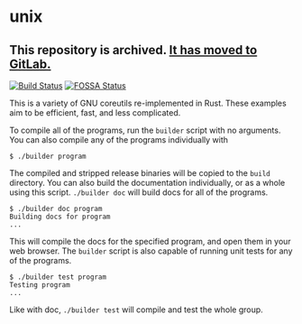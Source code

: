 # unix

## This repository is archived. [It has moved to GitLab.](https://gitlab.com/tbcargo/unix)

[![Build Status](https://travis-ci.org/Babkock/unix.svg?branch=master)](https://travis-ci.org/Babkock/unix) [![FOSSA Status](https://app.fossa.io/api/projects/git%2Bgithub.com%2FBabkock%2Funix.svg?type=shield)](https://app.fossa.io/projects/git%2Bgithub.com%2FBabkock%2Funix?ref=badge_shield)

This is a variety of GNU coreutils re-implemented in Rust. These examples aim to be efficient, fast, and less complicated.

To compile all of the programs, run the `builder` script with no arguments. You can also compile any of the programs individually with

```
$ ./builder program
```

The compiled and stripped release binaries will be copied to the `build` directory. You can also build the documentation individually, or as a whole
using this script. `./builder doc` will build docs for all of the programs.

```
$ ./builder doc program
Building docs for program
...
```

This will compile the docs for the specified program, and open them in your web browser. The `builder` script is also capable of running unit
tests for any of the programs.

```
$ ./builder test program
Testing program
...
```

Like with doc, `./builder test` will compile and test the whole group.

